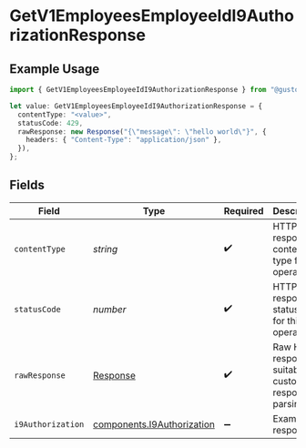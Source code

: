 # GetV1EmployeesEmployeeIdI9AuthorizationResponse

## Example Usage

```typescript
import { GetV1EmployeesEmployeeIdI9AuthorizationResponse } from "@gusto/embedded-api/models/operations";

let value: GetV1EmployeesEmployeeIdI9AuthorizationResponse = {
  contentType: "<value>",
  statusCode: 429,
  rawResponse: new Response("{\"message\": \"hello world\"}", {
    headers: { "Content-Type": "application/json" },
  }),
};
```

## Fields

| Field                                                                    | Type                                                                     | Required                                                                 | Description                                                              |
| ------------------------------------------------------------------------ | ------------------------------------------------------------------------ | ------------------------------------------------------------------------ | ------------------------------------------------------------------------ |
| `contentType`                                                            | *string*                                                                 | :heavy_check_mark:                                                       | HTTP response content type for this operation                            |
| `statusCode`                                                             | *number*                                                                 | :heavy_check_mark:                                                       | HTTP response status code for this operation                             |
| `rawResponse`                                                            | [Response](https://developer.mozilla.org/en-US/docs/Web/API/Response)    | :heavy_check_mark:                                                       | Raw HTTP response; suitable for custom response parsing                  |
| `i9Authorization`                                                        | [components.I9Authorization](../../models/components/i9authorization.md) | :heavy_minus_sign:                                                       | Example response                                                         |